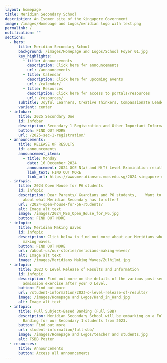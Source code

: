 ```yaml
---
layout: homepage
title: Meridian Secondary School
description: An Isomer site of the Singapore Government
image: /images/Homepage and Logos/meridian logo with text.png
permalink: /
notification: ""
sections:
  - hero:
      title: Meridian Secondary School
      background: /images/Homepage and Logos/School Foyer 01.jpg
      key_highlights:
        - title: Announcements
          description: Click here for announcements
          url: /announcements
        - title: Calendar
          description: Click here for upcoming events
          url: /calendar/
        - title: Resources
          description: Click here for access to portals/resources
          url: /resources/
      subtitle: Joyful Learners, Creative Thinkers, Compassionate Leaders
      variant: center
  - infobar:
      title: 2025 Secondary One
      id: infobar
      description: Secondary 1 Registration and Other Important Information
      button: FIND OUT MORE
      url: /2025-sec-1-registration/
  - announcements:
      title: RELEASE OF RESULTS
      id: announcements
      announcement_items:
        - title: Monday
          date: 16 December 2024
          announcement: 2024 GCE N(A) and N(T) Level Examination results
          link_text: FIND OUT MORE
          link_url: https://www.meridiansec.moe.edu.sg/2024-singapore-cambridge-gce-na-and-nt-level-examination/
  - infopic:
      title: 2024 Open House for P6 students
      id: infopic
      description: Dear Parents/ Guardians and P6 students,    Want to find out more
        about what Meridian Secondary has to offer?
      url: /2024-open-house-for-p6-students/
      alt: Image alt text
      image: /images/2024_MSS_Open_House_for_P6.jpg
      button: FIND OUT MORE
  - infopic:
      title: Meridian Making Waves
      id: infopic
      description: Click below to find out more about our Meridians who have been
        making waves.
      button: FIND OUT MORE
      url: /about-us/our-stories/meridians-making-waves/
      alt: Image alt text
      image: /images/Meridians Making Waves/Zulhilmi.jpg
  - infopic:
      title: 2023 O Level Release of Results and Information
      id: infopic
      description: Find out more on the details of the various post-secondary
        admission exercise after your O Level.
      button: Find out more
      url: /student-information/2023-o-level-release-of-results/
      image: /images/Homepage and Logos/Hand_in_Hand.jpg
      alt: Image alt text
  - infopic:
      title: Full Subject-Based Banding (Full SBB)
      description: Meridian Secondary School will be embarking on a Full Subject-Based
        Banding for our Secondary 1 students from 2023.
      button: Find out more
      url: student-information/full-sbb/
      image: /images/Homepage and Logos/teacher and students.jpg
      alt: FSBB Poster
  - resources:
      title: Announcements
      button: Access all announcements
---
```

